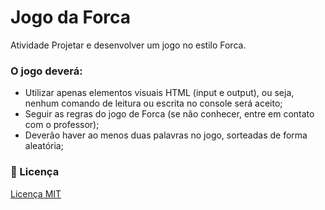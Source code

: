 # Jogo da Forca
Atividade Projetar e desenvolver um jogo no estilo Forca. 

### O jogo deverá:
  * Utilizar apenas elementos visuais HTML (input e output), ou seja, nenhum comando de leitura ou escrita no console será aceito;
  * Seguir as regras do jogo de Forca (se não conhecer, entre em contato com o professor);
  * Deverão haver ao menos duas palavras no jogo, sorteadas de forma aleatória;


### :memo: Licença
[Licença MIT](LICENSE)